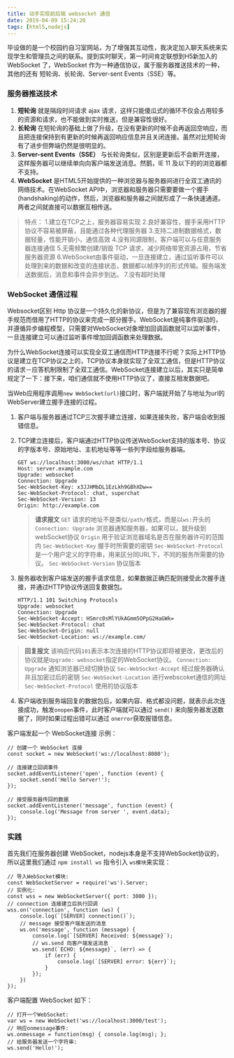 ```yaml
---
title: 动手实现前后端 websocket 通信
date: 2019-04-09 15:24:20
tags: [html5,nodejs]
---
```


毕设做的是一个校园约自习室网站，为了增强其互动性，我决定加入聊天系统来实现学生和管理员之间的联系。提到实时聊天，第一时间肯定联想到H5新加入的 WebSocket 了，WebSocket 作为一种通信协议，属于服务器推送技术的一种，其他的还有 短轮询、长轮询、Server-sent Events（SSE）等。
### 服务器推送技术
1. **短轮询** 就是隔段时间请求 ajax 请求，这样只能傻瓜式的循环不仅会占用较多的资源和请求，也不能做到实时推送，但是兼容性很好。
2. **长轮询** 在短轮询的基础上做了升级，在没有更新的时候不会再返回空响应，而且把连接保持到有更新的时候再返回响应信息并且关闭连接。虽然对比短轮询有了进步但弊端仍然是很明显的。
3. **Server-sent Events（SSE）** 与长轮询类似，区别是更新后不会断开连接，这样服务器可以继续单向向客户端发送消息。然鹅，IE 11 及以下的的浏览器都不支持。
4. **WebSocket** 是HTML5开始提供的一种浏览器与服务器间进行全双工通讯的网络技术。在WebSocket API中，浏览器和服务器只需要要做一个握手(handshaking)的动作，然后，浏览器和服务器之间就形成了一条快速通道。两者之间就直接可以数据互相传送。

>特点：
1.建立在TCP之上，服务器容易实现
2.良好兼容性，握手采用HTTP协议不容易被屏蔽，且能通过各种代理服务器
3.支持二进制数据格式，数据轻量，性能开销小，通信高效
4.没有同源限制，客户端可以与任意服务器连接通信
5.无需频繁创建/销毁 TCP 请求，减少网络带宽资源占用，节省服务器资源
6.WebSocket由事件驱动，一旦连接建立，通过监听事件可以处理到来的数据和改变的连接状态，数据都以帧序列的形式传输。服务端发送数据后，消息和事件会异步到达。
7.没有超时处理

### WebSocket 通信过程
Websocket区别 Http 协议是一个持久化的新协议，但是为了兼容现有浏览器的握手规范而借用了HTTP的协议来完成一部分握手。WebSocket是纯事件驱动的，并遵循异步编程模型，只需要对WebSocket对象增加回调函数就可以监听事件，一旦连接建立可以通过监听事件增加回调函数来处理数据。

为什么WebSocket连接可以实现全双工通信而HTTP连接不行呢？实际上HTTP协议是建立在TCP协议之上的，TCP协议本身就实现了全双工通信，但是HTTP协议的请求－应答机制限制了全双工通信。WebSocket连接建立以后，其实只是简单规定了一下：接下来，咱们通信就不使用HTTP协议了，直接互相发数据吧。

当Web应用程序调用`new WebSocket(url)`接口时，客户端就开始了与地址为url的WebServer建立握手连接的过程。
1. 客户端与服务器通过TCP三次握手建立连接，如果连接失败，客户端会收到报错信息。
2. TCP建立连接后，客户端通过HTTP协议传送WebSocket支持的版本号、协议的字版本号、原始地址、主机地址等等一些列字段给服务器端。

    ```
    GET ws://localhost:3000/ws/chat HTTP/1.1
    Host: server.example.com
    Upgrade: websocket
    Connection: Upgrade
    Sec-WebSocket-Key: x3JJHMbDL1EzLkh9GBhXDw==
    Sec-WebSocket-Protocol: chat, superchat
    Sec-WebSocket-Version: 13
    Origin: http://example.com
    ```
    >**请求报文**
    `GET` 请求的地址不是类似`/path/`格式，而是以`ws:`开头的
    `Connection: Upgrade` 浏览器通知服务器，如果可以，就升级到webSocket协议
    `Origin` 用于验证浏览器域名是否在服务器许可的范围内
    `Sec-WebSocket-Key` 握手时所需要的密钥
    `Sec-WebSocket-Protocol` 是一个用户定义的字符串，用来区分同URL下，不同的服务所需要的协议。
    `Sec-WebSocket-Version` 协议版本

3. 服务器收到客户端发送的握手请求信息，如果数据正确匹配则接受此次握手连接，并通过HTTP协议传送回复数据包。
    ```
    HTTP/1.1 101 Switching Protocols
    Upgrade: websocket
    Connection: Upgrade
    Sec-WebSocket-Accept: HSmrc0sMlYUkAGmm5OPpG2HaGWk=
    Sec-WebSocket-Protocol: chat
    Sec-WebSocket-Origin: null
    Sec-WebSocket-Location: ws://example.com/
    ```
>**回复报文**
该响应代码`101`表示本次连接的HTTP协议即将被更改，更改后的协议就是`Upgrade: websocket`指定的WebSocket协议。
`Connection: Upgrade` 通知浏览器已经切换协议
`Sec-WebSocket-Accept` 经过服务器确认并且加密过后的密钥
`Sec-WebSocket-Location` 进行webscoket通信的网址
`Sec-WebSocket-Protocol` 使用的协议版本

4. 客户端收到服务端回复的数据包后，如果内容、格式都没问题，就表示此次连接成功，触发`onopen`事件，此时客户端就可以通过 `send()` 来向服务器发送数据了，同时如果过程出错可以通过 `onerror`获取报错信息。

客户端发起一个 WebSocket连接 示例：

```
// 创建一个 WebSocket 连接
const socket = new WebSocket('ws://localhost:8080');

// 连接建立回调事件
socket.addEventListener('open', function (event) {
    socket.send('Hello Server!');
});

// 接受服务器传回的数据
socket.addEventListener('message', function (event) {
    console.log('Message from server ', event.data);
});
```

### 实践
首先我们在服务器创建 WebSocket，nodejs本身是不支持WebSocket协议的，所以这里我们通过 `npm install ws` 指令引入 `ws模块`来实现：

```
// 导入WebSocket模块:
const WebSocketServer = require('ws').Server;
// 实例化:
const wss = new WebSocketServer({ port: 3000 });
// connection 连接建立后执行回调
wss.on('connection', function (ws) {
    console.log(`[SERVER] connection()`);
    // message 接受客户端发送的消息
    ws.on('message', function (message) {
        console.log(`[SERVER] Received: ${message}`);
        // ws.send 向客户端发送消息
        ws.send(`ECHO: ${message}`, (err) => {
            if (err) {
                console.log(`[SERVER] error: ${err}`);
            }
        });
    })
});
```

客户端配置 WebSocket 如下：

```
// 打开一个WebSocket:
var ws = new WebSocket('ws://localhost:3000/test');
// 响应onmessage事件:
ws.onmessage = function(msg) { console.log(msg); };
// 给服务器发送一个字符串:
ws.send('Hello!');
```






